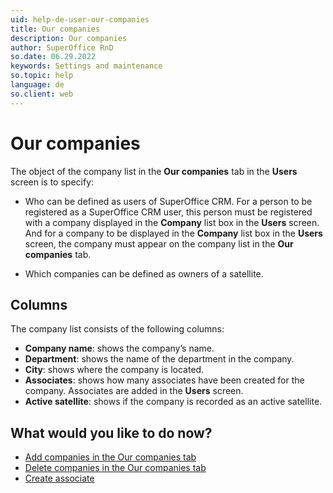 ```yaml
---
uid: help-de-user-our-companies
title: Our companies
description: Our companies
author: SuperOffice RnD
so.date: 06.29.2022
keywords: Settings and maintenance
so.topic: help
language: de
so.client: web
---
```


# Our companies

The object of the company list in the **Our companies** tab in the **Users** screen is to specify:

* Who can be defined as users of SuperOffice CRM. For a person to be registered as a SuperOffice CRM user, this person must be registered with a company displayed in the **Company** list box in the **Users** screen. And for a company to be displayed in the **Company** list box in the **Users** screen, the company must appear on the company list in the **Our companies** tab.

* Which companies can be defined as owners of a satellite.

## Columns

The company list consists of the following columns:

* **Company name**: shows the company’s name.
* **Department**: shows the name of the department in the company.
* **City**: shows where the company is located.
* **Associates**: shows how many associates have been created for the company. Associates are added in the **Users** screen.
* **Active satellite**: shows if the company is recorded as an active satellite.

## What would you like to do now?

* [Add companies in the Our companies tab][1]
* [Delete companies in the Our companies tab][2]
* [Create associate][3]

<!-- Referenced links -->
[1]: ../add-our-companies.md
[2]: ../delete-our-companies.md
[3]: ../index.md

<!-- Referenced images -->

